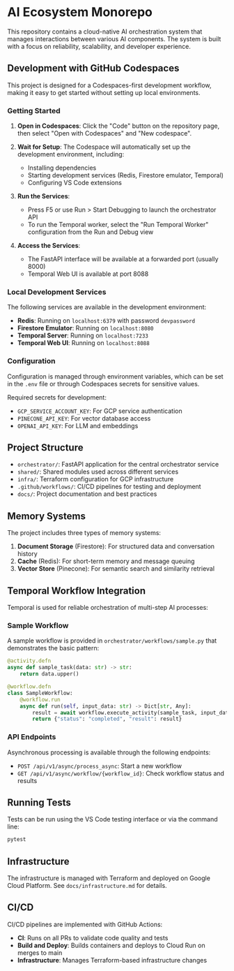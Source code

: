 # AI Ecosystem Monorepo

This repository contains a cloud-native AI orchestration system that manages interactions between various AI components. The system is built with a focus on reliability, scalability, and developer experience.

## Development with GitHub Codespaces

This project is designed for a Codespaces-first development workflow, making it easy to get started without setting up local environments.

### Getting Started

1. **Open in Codespaces**: Click the "Code" button on the repository page, then select "Open with Codespaces" and "New codespace".

2. **Wait for Setup**: The Codespace will automatically set up the development environment, including:
   - Installing dependencies
   - Starting development services (Redis, Firestore emulator, Temporal)
   - Configuring VS Code extensions

3. **Run the Services**:
   - Press F5 or use Run > Start Debugging to launch the orchestrator API
   - To run the Temporal worker, select the "Run Temporal Worker" configuration from the Run and Debug view

4. **Access the Services**:
   - The FastAPI interface will be available at a forwarded port (usually 8000)
   - Temporal Web UI is available at port 8088

### Local Development Services

The following services are available in the development environment:

- **Redis**: Running on `localhost:6379` with password `devpassword`
- **Firestore Emulator**: Running on `localhost:8080`
- **Temporal Server**: Running on `localhost:7233`
- **Temporal Web UI**: Running on `localhost:8088`

### Configuration

Configuration is managed through environment variables, which can be set in the `.env` file or through Codespaces secrets for sensitive values.

Required secrets for development:
- `GCP_SERVICE_ACCOUNT_KEY`: For GCP service authentication
- `PINECONE_API_KEY`: For vector database access
- `OPENAI_API_KEY`: For LLM and embeddings

## Project Structure

- `orchestrator/`: FastAPI application for the central orchestrator service
- `shared/`: Shared modules used across different services
- `infra/`: Terraform configuration for GCP infrastructure
- `.github/workflows/`: CI/CD pipelines for testing and deployment
- `docs/`: Project documentation and best practices

## Memory Systems

The project includes three types of memory systems:

1. **Document Storage** (Firestore): For structured data and conversation history
2. **Cache** (Redis): For short-term memory and message queuing
3. **Vector Store** (Pinecone): For semantic search and similarity retrieval

## Temporal Workflow Integration

Temporal is used for reliable orchestration of multi-step AI processes:

### Sample Workflow

A sample workflow is provided in `orchestrator/workflows/sample.py` that demonstrates the basic pattern:

```python
@activity.defn
async def sample_task(data: str) -> str:
    return data.upper()

@workflow.defn
class SampleWorkflow:
    @workflow.run
    async def run(self, input_data: str) -> Dict[str, Any]:
        result = await workflow.execute_activity(sample_task, input_data)
        return {"status": "completed", "result": result}
```

### API Endpoints

Asynchronous processing is available through the following endpoints:

- `POST /api/v1/async/process_async`: Start a new workflow
- `GET /api/v1/async/workflow/{workflow_id}`: Check workflow status and results

## Running Tests

Tests can be run using the VS Code testing interface or via the command line:

```bash
pytest
```

## Infrastructure

The infrastructure is managed with Terraform and deployed on Google Cloud Platform. See `docs/infrastructure.md` for details.

## CI/CD

CI/CD pipelines are implemented with GitHub Actions:

- **CI**: Runs on all PRs to validate code quality and tests
- **Build and Deploy**: Builds containers and deploys to Cloud Run on merges to main
- **Infrastructure**: Manages Terraform-based infrastructure changes
